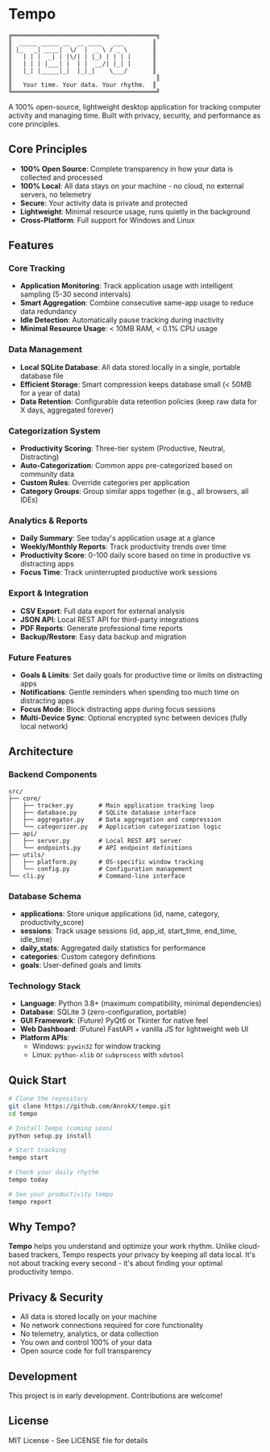 # Tempo

```
╔════════════════════════════════════════╗
║  _____ _____ __  __ ____   ___        ║
║ |_   _| ____|  \/  |  _ \ / _ \       ║
║   | | |  _| | |\/| | |_) | | | |      ║
║   | | | |___| |  | |  __/| |_| |      ║
║   |_| |_____|_|  |_|_|    \___/       ║
║                                        ║
║   Your time. Your data. Your rhythm.  ║
╚════════════════════════════════════════╝
```

A 100% open-source, lightweight desktop application for tracking computer activity and managing time. Built with privacy, security, and performance as core principles.

## Core Principles

- **100% Open Source**: Complete transparency in how your data is collected and processed
- **100% Local**: All data stays on your machine - no cloud, no external servers, no telemetry
- **Secure**: Your activity data is private and protected
- **Lightweight**: Minimal resource usage, runs quietly in the background
- **Cross-Platform**: Full support for Windows and Linux

## Features

### Core Tracking
- **Application Monitoring**: Track application usage with intelligent sampling (5-30 second intervals)
- **Smart Aggregation**: Combine consecutive same-app usage to reduce data redundancy
- **Idle Detection**: Automatically pause tracking during inactivity
- **Minimal Resource Usage**: < 10MB RAM, < 0.1% CPU usage

### Data Management
- **Local SQLite Database**: All data stored locally in a single, portable database file
- **Efficient Storage**: Smart compression keeps database small (< 50MB for a year of data)
- **Data Retention**: Configurable data retention policies (keep raw data for X days, aggregated forever)

### Categorization System
- **Productivity Scoring**: Three-tier system (Productive, Neutral, Distracting)
- **Auto-Categorization**: Common apps pre-categorized based on community data
- **Custom Rules**: Override categories per application
- **Category Groups**: Group similar apps together (e.g., all browsers, all IDEs)

### Analytics & Reports
- **Daily Summary**: See today's application usage at a glance
- **Weekly/Monthly Reports**: Track productivity trends over time
- **Productivity Score**: 0-100 daily score based on time in productive vs distracting apps
- **Focus Time**: Track uninterrupted productive work sessions

### Export & Integration
- **CSV Export**: Full data export for external analysis
- **JSON API**: Local REST API for third-party integrations
- **PDF Reports**: Generate professional time reports
- **Backup/Restore**: Easy data backup and migration

### Future Features
- **Goals & Limits**: Set daily goals for productive time or limits on distracting apps
- **Notifications**: Gentle reminders when spending too much time on distracting apps
- **Focus Mode**: Block distracting apps during focus sessions
- **Multi-Device Sync**: Optional encrypted sync between devices (fully local network)

## Architecture

### Backend Components
```
src/
├── core/
│   ├── tracker.py       # Main application tracking loop
│   ├── database.py      # SQLite database interface
│   ├── aggregator.py    # Data aggregation and compression
│   └── categorizer.py   # Application categorization logic
├── api/
│   ├── server.py        # Local REST API server
│   └── endpoints.py     # API endpoint definitions
├── utils/
│   ├── platform.py      # OS-specific window tracking
│   └── config.py        # Configuration management
└── cli.py               # Command-line interface
```

### Database Schema
- **applications**: Store unique applications (id, name, category, productivity_score)
- **sessions**: Track usage sessions (id, app_id, start_time, end_time, idle_time)
- **daily_stats**: Aggregated daily statistics for performance
- **categories**: Custom category definitions
- **goals**: User-defined goals and limits

### Technology Stack

- **Language**: Python 3.8+ (maximum compatibility, minimal dependencies)
- **Database**: SQLite 3 (zero-configuration, portable)
- **GUI Framework**: (Future) PyQt6 or Tkinter for native feel
- **Web Dashboard**: (Future) FastAPI + vanilla JS for lightweight web UI
- **Platform APIs**:
  - Windows: `pywin32` for window tracking
  - Linux: `python-xlib` or `subprocess` with `xdotool`

## Quick Start

```bash
# Clone the repository
git clone https://github.com/AnrokX/tempo.git
cd tempo

# Install Tempo (coming soon)
python setup.py install

# Start tracking
tempo start

# Check your daily rhythm
tempo today

# See your productivity tempo
tempo report
```

## Why Tempo?

**Tempo** helps you understand and optimize your work rhythm. Unlike cloud-based trackers, Tempo respects your privacy by keeping all data local. It's not about tracking every second - it's about finding your optimal productivity tempo.

## Privacy & Security

- All data is stored locally on your machine
- No network connections required for core functionality
- No telemetry, analytics, or data collection
- You own and control 100% of your data
- Open source code for full transparency

## Development

This project is in early development. Contributions are welcome!

## License

MIT License - See LICENSE file for details